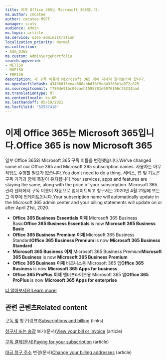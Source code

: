 ```yaml
---
title: 이제 Office 365는 Microsoft 365입니다.
ms.author: cmcatee
author: cmcatee-MSFT
manager: scotv
audience: Admin
ms.topic: article
ms.service: o365-administration
localization_priority: Normal
ms.collection:
- Adm_O365
ms.custom: AdminSurgePortfolio
search.appverid:
- MET150
- MOE150
- FRP150
description: 새 구독 이름에 Microsoft 365 대해 자세히 알아보아야 합니다.
ms.openlocfilehash: 43496015eeaa680abbdf8f9ed43f83e1a072c825
ms.sourcegitcommit: f780de91bc00caeb1598781e0076106c76234bad
ms.translationtype: MT
ms.contentlocale: ko-KR
ms.lasthandoff: 05/19/2021
ms.locfileid: "52537418"
---
```

# <a name="office-365-is-now-microsoft-365"></a><span data-ttu-id="4afd3-103">이제 Office 365는 Microsoft 365입니다.</span><span class="sxs-lookup"><span data-stu-id="4afd3-103">Office 365 is now Microsoft 365</span></span>

<span data-ttu-id="4afd3-104">일부 Office 365와 Microsoft 365 구독 이름을 변경했습니다.</span><span class="sxs-lookup"><span data-stu-id="4afd3-104">We've changed some of our Office 365 and Microsoft 365 subscription names.</span></span> <span data-ttu-id="4afd3-105">사용자는 아무 작업도 수행할 필요가 없습니다.</span><span class="sxs-lookup"><span data-stu-id="4afd3-105">You don't need to do a thing.</span></span> <span data-ttu-id="4afd3-106">서비스, 앱 및 기능은 구독 가격과 함께 똑같이 유지됩니다.</span><span class="sxs-lookup"><span data-stu-id="4afd3-106">Your services, apps and features are staying the same, along with the price of your subscription.</span></span> <span data-ttu-id="4afd3-107">Microsoft 365 관리 센터에서 구독 이름이 자동으로 업데이트되고 청구서는 2020년 4월 21일에 또는 그 이후에 업데이트됩니다.</span><span class="sxs-lookup"><span data-stu-id="4afd3-107">Your subscription name will automatically update in the Microsoft 365 admin center and your billing statements will update on or after April 21st, 2020.</span></span>

- <span data-ttu-id="4afd3-108">**Office 365 Business Essentials** **이제** Microsoft 365 Business Basic</span><span class="sxs-lookup"><span data-stu-id="4afd3-108">**Office 365 Business Essentials** is now **Microsoft 365 Business Basic**</span></span>
- <span data-ttu-id="4afd3-109">**Office 365 Business Premium** **이제** Microsoft 365 Business Standard</span><span class="sxs-lookup"><span data-stu-id="4afd3-109">**Office 365 Business Premium** is now **Microsoft 365 Business Standard**</span></span>
- <span data-ttu-id="4afd3-110">**Microsoft 365 Business** **이제** Microsoft 365 Business Premium</span><span class="sxs-lookup"><span data-stu-id="4afd3-110">**Microsoft 365 Business** is now **Microsoft 365 Business Premium**</span></span>
- <span data-ttu-id="4afd3-111">**Office 365 Business** **이제** 비즈니스용 Microsoft 365 앱</span><span class="sxs-lookup"><span data-stu-id="4afd3-111">**Office 365 Business** is now **Microsoft 365 Apps for business**</span></span>
- <span data-ttu-id="4afd3-112">**Office 365 ProPlus** **이제** 엔터프라이즈용 Microsoft 365 앱</span><span class="sxs-lookup"><span data-stu-id="4afd3-112">**Office 365 ProPlus** is now **Microsoft 365 Apps for enterprise**</span></span>

[<span data-ttu-id="4afd3-113">더 알아보세요!</span><span class="sxs-lookup"><span data-stu-id="4afd3-113">Learn more!</span></span>](https://go.microsoft.com/fwlink/?linkid=2120533)

## <a name="related-content"></a><span data-ttu-id="4afd3-114">관련 콘텐츠</span><span class="sxs-lookup"><span data-stu-id="4afd3-114">Related content</span></span>

<span data-ttu-id="4afd3-115">[구독 및](../commerce/index.yml) 청구(링크)</span><span class="sxs-lookup"><span data-stu-id="4afd3-115">[Subscriptions and billing](../commerce/index.yml) (links)</span></span>

<span data-ttu-id="4afd3-116">[청구서 또는 송장](../commerce/billing-and-payments/view-your-bill-or-invoice.md) 보기(문서)</span><span class="sxs-lookup"><span data-stu-id="4afd3-116">[View your bill or invoice](../commerce/billing-and-payments/view-your-bill-or-invoice.md) (article)</span></span>

<span data-ttu-id="4afd3-117">[구독 결제(문서)](../commerce/billing-and-payments/pay-for-your-subscription.md)</span><span class="sxs-lookup"><span data-stu-id="4afd3-117">[Paying for your subscription](../commerce/billing-and-payments/pay-for-your-subscription.md) (article)</span></span>

<span data-ttu-id="4afd3-118">[대금 청구 주소](../commerce/billing-and-payments/change-your-billing-addresses.md) 변경(문서)</span><span class="sxs-lookup"><span data-stu-id="4afd3-118">[Change your billing addresses](../commerce/billing-and-payments/change-your-billing-addresses.md) (article)</span></span>
